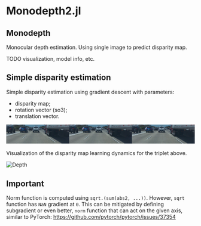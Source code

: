 # Monodepth2.jl

## Monodepth

Monocular depth estimation. Using single image to predict disparity map.

TODO visualization, model info, etc.

## Simple disparity estimation

Simple disparity estimation using gradient descent with parameters:

- disparity map;
- rotation vector (so3);
- translation vector.

![Triplet](./res/image.png)

Visualization of the disparity map learning dynamics for the triplet above.

![Depth](./res/output.gif)

## Important

Norm function is computed using `sqrt.(sum(abs2, ...))`. However, `sqrt` function has `NaN` gradient at `0`.
This can be mitigated by defining subgradient or even better, `norm` function that can act on the given axis, similar to PyTorch:
https://github.com/pytorch/pytorch/issues/37354
